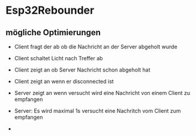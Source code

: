 # Esp32Rebounder

## mögliche Optimierungen
- Client fragt der ab ob die Nachricht an der Server abgeholt wurde
- Client schaltet Licht nach Treffer ab
- Client zeigt an ob Server Nachricht schon abgeholt hat
- Client zeigt an wenn er disconnected ist


- Server zeigt an wenn versucht wird eine Nachricht von einem Client zu empfangen
- Server: Es wird maximal 1s versucht eine Nachritch vom Client zum empfangen
- 
